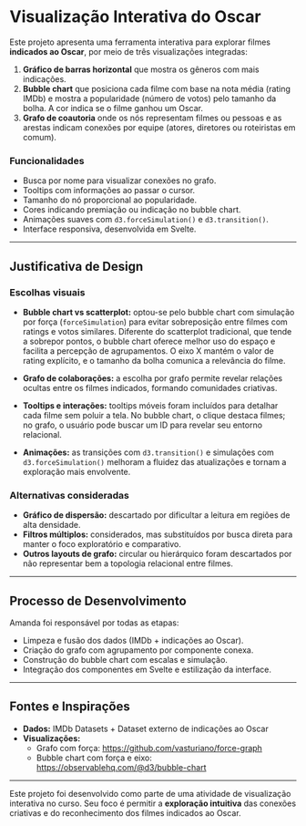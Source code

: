 #  Visualização Interativa do Oscar

Este projeto apresenta uma ferramenta interativa para explorar filmes **indicados ao Oscar**, por meio de três visualizações integradas:

1. **Gráfico de barras horizontal** que mostra os gêneros com mais indicações.
2. **Bubble chart** que posiciona cada filme com base na nota média (rating IMDb) e mostra a popularidade (número de votos) pelo tamanho da bolha. A cor indica se o filme ganhou um Oscar.
3. **Grafo de coautoria** onde os nós representam filmes ou pessoas e as arestas indicam conexões por equipe (atores, diretores ou roteiristas em comum).

### Funcionalidades
- Busca por nome para visualizar conexões no grafo.
- Tooltips com informações ao passar o cursor.
- Tamanho do nó proporcional ao popularidade.
- Cores indicando premiação ou indicação no bubble chart.
- Animações suaves com `d3.forceSimulation()` e `d3.transition()`.
- Interface responsiva, desenvolvida em Svelte.

---

## Justificativa de Design

### Escolhas visuais

- **Bubble chart vs scatterplot:** optou-se pelo bubble chart com simulação por força (`forceSimulation`) para evitar sobreposição entre filmes com ratings e votos similares. Diferente do scatterplot tradicional, que tende a sobrepor pontos, o bubble chart oferece melhor uso do espaço e facilita a percepção de agrupamentos. O eixo X mantém o valor de rating explícito, e o tamanho da bolha comunica a relevância do filme.

- **Grafo de colaborações:** a escolha por grafo permite revelar relações ocultas entre os filmes indicados, formando comunidades criativas.

- **Tooltips e interações:** tooltips móveis foram incluídos para detalhar cada filme sem poluir a tela. No bubble chart, o clique destaca filmes; no grafo, o usuário pode buscar um ID para revelar seu entorno relacional.

- **Animações:** as transições com `d3.transition()` e simulações com `d3.forceSimulation()` melhoram a fluidez das atualizações e tornam a exploração mais envolvente.

### Alternativas consideradas

- **Gráfico de dispersão:** descartado por dificultar a leitura em regiões de alta densidade.
- **Filtros múltiplos:** considerados, mas substituídos por busca direta para manter o foco exploratório e comparativo.
- **Outros layouts de grafo:** circular ou hierárquico foram descartados por não representar bem a topologia relacional entre filmes.

---

## Processo de Desenvolvimento

Amanda foi responsável por todas as etapas:
- Limpeza e fusão dos dados (IMDb + indicações ao Oscar).
- Criação do grafo com agrupamento por componente conexa.
- Construção do bubble chart com escalas e simulação.
- Integração dos componentes em Svelte e estilização da interface.

---

## Fontes e Inspirações

- **Dados:** IMDb Datasets + Dataset externo de indicações ao Oscar
- **Visualizações:**
  - Grafo com força: https://github.com/vasturiano/force-graph
  - Bubble chart com força e eixo: https://observablehq.com/@d3/bubble-chart

---

Este projeto foi desenvolvido como parte de uma atividade de visualização interativa no curso. Seu foco é permitir a **exploração intuitiva** das conexões criativas e do reconhecimento dos filmes indicados ao Oscar.